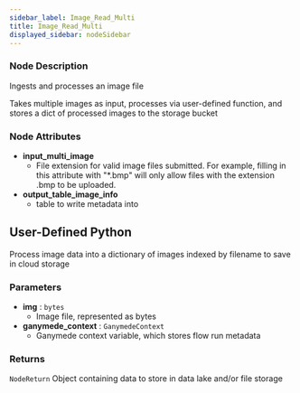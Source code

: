 ```yaml
---
sidebar_label: Image_Read_Multi
title: Image_Read_Multi
displayed_sidebar: nodeSidebar
---
```


### Node Description
Ingests and processes an image file

Takes multiple images as input, processes via user-defined function, and stores a dict of processed
images to the storage bucket


### Node Attributes
- **input_multi_image**
  - File extension for valid image files submitted.  For example, filling in this attribute with "*.bmp" will only allow files with the extension .bmp to be uploaded.
- **output_table_image_info**
  - table to write metadata into
## User-Defined Python
Process image data into a dictionary of images indexed by filename to save in cloud storage


### Parameters
- **img** : `bytes`
    - Image file, represented as bytes
- **ganymede_context** : `GanymedeContext`
    - Ganymede context variable, which stores flow run metadata


### Returns
`NodeReturn`
  Object containing data to store in data lake and/or file storage